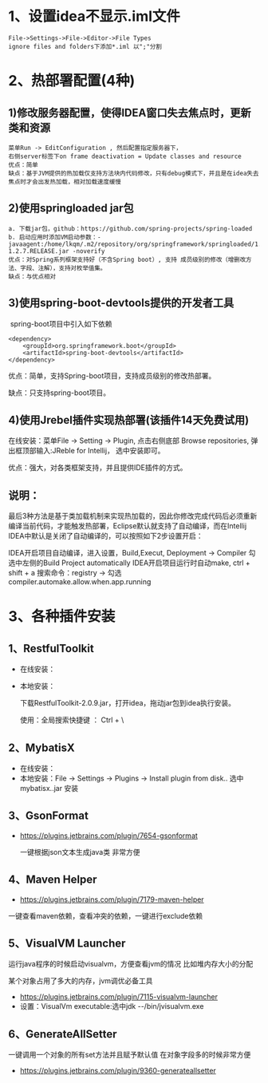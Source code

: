 # 1、设置idea不显示.iml文件
    File->Settings->File->Editor->File Types
    ignore files and folders下添加*.iml 以";"分割
# 2、热部署配置(4种)
## 1)修改服务器配置，使得IDEA窗口失去焦点时，更新类和资源
    菜单Run -> EditConfiguration , 然后配置指定服务器下，
    右侧server标签下on frame deactivation = Update classes and resource
    优点：简单
    缺点：基于JVM提供的热加载仅支持方法块内代码修改，只有debug模式下，并且是在idea失去焦点时才会出发热加载，相对加载速度缓慢
## 2)使用springloaded jar包
    a. 下载jar包，github：https://github.com/spring-projects/spring-loaded
    b. 启动应用时添加VM启动参数：-javaagent:/home/lkqm/.m2/repository/org/springframework/springloaded/1.2.7.RELEASE/springloaded-1.2.7.RELEASE.jar -noverify
    优点：对Spring系列框架支持好（不含Spring boot）, 支持 成员级别的修改（增删改方法、字段、注解），支持对枚举值集。
    缺点：与优点相对
## 3)使用spring-boot-devtools提供的开发者工具

​	spring-boot项目中引入如下依赖

```pom
<dependency>
	<groupId>org.springframework.boot</groupId>
	<artifactId>spring-boot-devtools</artifactId>
</dependency>
```

优点：简单，支持Spring-boot项目，支持成员级别的修改热部署。

缺点：只支持spring-boot项目。

## 4)使用Jrebel插件实现热部署(该插件14天免费试用)

 在线安装：菜单File -> Setting -> Plugin, 点击右侧底部 Browse repositories, 弹出框顶部输入:JReble for Intellij， 选中安装即可。

优点：强大，对各类框架支持，并且提供IDE插件的方式。

## 说明：

最后3种方法是基于类加载机制来实现热加载的，因此你修改完成代码后必须重新编译当前代码，才能触发热部署，Eclipse默认就支持了自动编译，而在Intellij IDEA中默认是关闭了自动编译的，可以按照如下2步设置开启：

IDEA开启项目自动编译，进入设置，Build,Execut, Deployment -> Compiler 勾选中左侧的Build Project automatically
IDEA开启项目运行时自动make, ctrl + shift + a 搜索命令：registry -> 勾选compiler.automake.allow.when.app.running

# 3、各种插件安装

## 1、RestfulToolkit

- 在线安装：

- 本地安装：

  下载RestfulToolkit-2.0.9.jar，打开idea，拖动jar包到idea执行安装。

  使用：全局搜索快捷键 ： Ctrl + \

## 2、MybatisX

- 在线安装：
- 本地安装：File -> Settings -> Plugins -> Install plugin from disk.. 选中 mybatisx..jar 安装

## 3、GsonFormat

- https://plugins.jetbrains.com/plugin/7654-gsonformat

  一键根据json文本生成java类 非常方便

## 4、Maven Helper

- https://plugins.jetbrains.com/plugin/7179-maven-helper

一键查看maven依赖，查看冲突的依赖，一键进行exclude依赖

## 5、VisualVM Launcher

运行java程序的时候启动visualvm，方便查看jvm的情况 比如堆内存大小的分配

某个对象占用了多大的内存，jvm调优必备工具

- https://plugins.jetbrains.com/plugin/7115-visualvm-launcher
- 设置：VisualVm executable:选中jdk --/bin/jvisualvm.exe

## 6、GenerateAllSetter

一键调用一个对象的所有set方法并且赋予默认值 在对象字段多的时候非常方便

- https://plugins.jetbrains.com/plugin/9360-generateallsetter